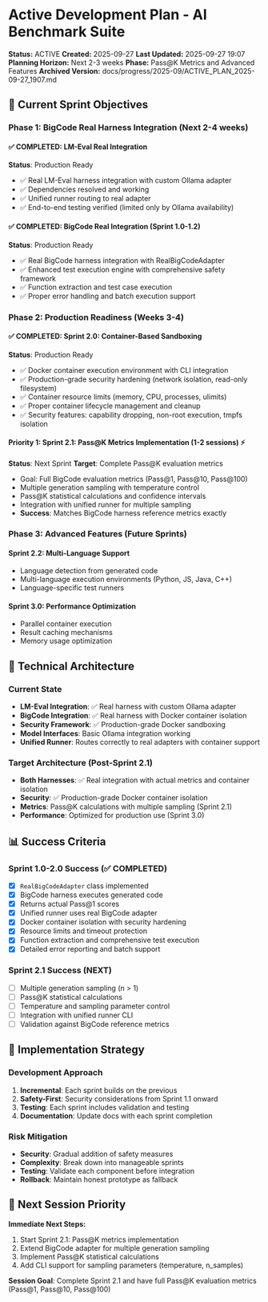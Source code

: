 # Active Development Plan - AI Benchmark Suite
**Status:** ACTIVE
**Created:** 2025-09-27
**Last Updated:** 2025-09-27 19:07
**Planning Horizon:** Next 2-3 weeks
**Phase:** Pass@K Metrics and Advanced Features
**Archived Version:** docs/progress/2025-09/ACTIVE_PLAN_2025-09-27_1907.md

## 🎯 Current Sprint Objectives

### Phase 1: BigCode Real Harness Integration (Next 2-4 weeks)

#### ✅ COMPLETED: LM-Eval Real Integration
**Status**: Production Ready
- ✅ Real LM-Eval harness integration with custom Ollama adapter
- ✅ Dependencies resolved and working
- ✅ Unified runner routing to real adapter
- ✅ End-to-end testing verified (limited only by Ollama availability)

#### ✅ COMPLETED: BigCode Real Integration (Sprint 1.0-1.2)
**Status**: Production Ready
- ✅ Real BigCode harness integration with RealBigCodeAdapter
- ✅ Enhanced test execution engine with comprehensive safety framework
- ✅ Function extraction and test case execution
- ✅ Proper error handling and batch execution support

### Phase 2: Production Readiness (Weeks 3-4)

#### ✅ COMPLETED: Sprint 2.0: Container-Based Sandboxing
**Status**: Production Ready
- ✅ Docker container execution environment with CLI integration
- ✅ Production-grade security hardening (network isolation, read-only filesystem)
- ✅ Container resource limits (memory, CPU, processes, ulimits)
- ✅ Proper container lifecycle management and cleanup
- ✅ Security features: capability dropping, non-root execution, tmpfs isolation

#### Priority 1: Sprint 2.1: Pass@K Metrics Implementation (1-2 sessions) ⚡
**Status**: Next Sprint
**Target**: Complete Pass@K evaluation metrics
- Goal: Full BigCode evaluation metrics (Pass@1, Pass@10, Pass@100)
- Multiple generation sampling with temperature control
- Pass@K statistical calculations and confidence intervals
- Integration with unified runner for multiple sampling
- **Success**: Matches BigCode harness reference metrics exactly

### Phase 3: Advanced Features (Future Sprints)

#### Sprint 2.2: Multi-Language Support
- Language detection from generated code
- Multi-language execution environments (Python, JS, Java, C++)
- Language-specific test runners

#### Sprint 3.0: Performance Optimization
- Parallel container execution
- Result caching mechanisms
- Memory usage optimization

## 🔧 Technical Architecture

### Current State
- **LM-Eval Integration**: ✅ Real harness with custom Ollama adapter
- **BigCode Integration**: ✅ Real harness with Docker container isolation
- **Security Framework**: ✅ Production-grade Docker sandboxing
- **Model Interfaces**: Basic Ollama integration working
- **Unified Runner**: Routes correctly to real adapters with container support

### Target Architecture (Post-Sprint 2.1)
- **Both Harnesses**: ✅ Real integration with actual metrics and container isolation
- **Security**: ✅ Production-grade Docker container isolation
- **Metrics**: Pass@K calculations with multiple sampling (Sprint 2.1)
- **Performance**: Optimized for production use (Sprint 3.0)

## 📊 Success Criteria

### Sprint 1.0-2.0 Success (✅ COMPLETED)
- [x] `RealBigCodeAdapter` class implemented
- [x] BigCode harness executes generated code
- [x] Returns actual Pass@1 scores
- [x] Unified runner uses real BigCode adapter
- [x] Docker container isolation with security hardening
- [x] Resource limits and timeout protection
- [x] Function extraction and comprehensive test execution
- [x] Detailed error reporting and batch support

### Sprint 2.1 Success (NEXT)
- [ ] Multiple generation sampling (n > 1)
- [ ] Pass@K statistical calculations
- [ ] Temperature and sampling parameter control
- [ ] Integration with unified runner CLI
- [ ] Validation against BigCode reference metrics

## 🚀 Implementation Strategy

### Development Approach
1. **Incremental**: Each sprint builds on the previous
2. **Safety-First**: Security considerations from Sprint 1.1 onward
3. **Testing**: Each sprint includes validation and testing
4. **Documentation**: Update docs with each sprint completion

### Risk Mitigation
- **Security**: Gradual addition of safety measures
- **Complexity**: Break down into manageable sprints
- **Testing**: Validate each component before integration
- **Rollback**: Maintain honest prototype as fallback

## 📅 Next Session Priority

**Immediate Next Steps:**
1. Start Sprint 2.1: Pass@K metrics implementation
2. Extend BigCode adapter for multiple generation sampling
3. Implement Pass@K statistical calculations
4. Add CLI support for sampling parameters (temperature, n_samples)

**Session Goal**: Complete Sprint 2.1 and have full Pass@K evaluation metrics (Pass@1, Pass@10, Pass@100)